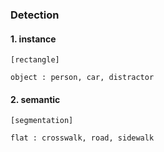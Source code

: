 ### Detection

#### 1. instance
```
[rectangle]

object : person, car, distractor
```

#### 2. semantic
```
[segmentation]

flat : crosswalk, road, sidewalk
```
